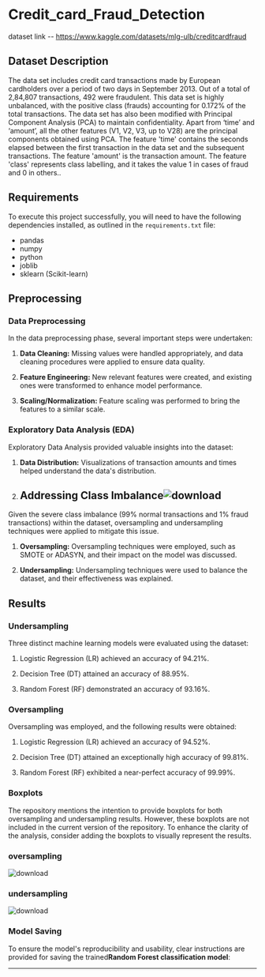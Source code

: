 # Credit_card_Fraud_Detection

dataset link -- https://www.kaggle.com/datasets/mlg-ulb/creditcardfraud
## Dataset Description

The data set includes credit card transactions made by European cardholders over a period of two days in September 2013. Out of a total of 2,84,807 transactions, 492 were fraudulent. This data set is highly unbalanced, with the positive class (frauds) accounting for 0.172% of the total transactions. The data set has also been modified with Principal Component Analysis (PCA) to maintain confidentiality. Apart from ‘time’ and ‘amount’, all the other features (V1, V2, V3, up to V28) are the principal components obtained using PCA. The feature 'time' contains the seconds elapsed between the first transaction in the data set and the subsequent transactions. The feature 'amount' is the transaction amount. The feature 'class' represents class labelling, and it takes the value 1 in cases of fraud and 0 in others..


## Requirements

To execute this project successfully, you will need to have the following dependencies installed, as outlined in the `requirements.txt` file:

- pandas
- numpy
- python
- joblib
- sklearn (Scikit-learn)

## Preprocessing

### Data Preprocessing

In the data preprocessing phase, several important steps were undertaken:

1. **Data Cleaning:** Missing values were handled appropriately, and data cleaning procedures were applied to ensure data quality.

2. **Feature Engineering:** New relevant features were created, and existing ones were transformed to enhance model performance.

3. **Scaling/Normalization:** Feature scaling was performed to bring the features to a similar scale.

### Exploratory Data Analysis (EDA)

Exploratory Data Analysis provided valuable insights into the dataset:

1. **Data Distribution:** Visualizations of transaction amounts and times helped understand the data's distribution.

2. ## Addressing Class Imbalance![download](https://github.com/Rajveerdata/Credit_card_Fraud_Detection/assets/127951177/934757da-f7dd-4b0e-a3d3-c509c09c340b)





Given the severe class imbalance (99% normal transactions and 1% fraud transactions) within the dataset, oversampling and undersampling techniques were applied to mitigate this issue.

1. **Oversampling:** Oversampling techniques were employed, such as SMOTE or ADASYN, and their impact on the model was discussed.

2. **Undersampling:** Undersampling techniques were used to balance the dataset, and their effectiveness was explained.

## Results

### Undersampling

Three distinct machine learning models were evaluated using the dataset:

1. Logistic Regression (LR) achieved an accuracy of 94.21%.

2. Decision Tree (DT) attained an accuracy of 88.95%.

3. Random Forest (RF) demonstrated an accuracy of 93.16%.

### Oversampling

Oversampling was employed, and the following results were obtained:

1. Logistic Regression (LR) achieved an accuracy of 94.52%.

2. Decision Tree (DT) attained an exceptionally high accuracy of 99.81%.

3. Random Forest (RF) exhibited a near-perfect accuracy of 99.99%.

### Boxplots

The repository mentions the intention to provide boxplots for both oversampling and undersampling results. However, these boxplots are not included in the current version of the repository. To enhance the clarity of the analysis, consider adding the boxplots to visually represent the results.
### oversampling


![download](https://github.com/Rajveerdata/Credit_card_Fraud_Detection/assets/127951177/e60cc1a8-9a89-437f-a9b0-702d83b58f49)



### undersampling



![download](https://github.com/Rajveerdata/Credit_card_Fraud_Detection/assets/127951177/8e8df0ca-4b8a-4052-9769-8a1c83421388)
### Model Saving

To ensure the model's reproducibility and usability, clear instructions are provided for saving the trained**Random Forest classification model**:



---



